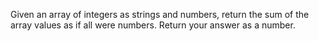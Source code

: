 Given an array of integers as strings and numbers, return the sum of the array values as if all were numbers.
Return your answer as a number.